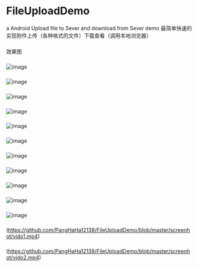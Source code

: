 # FileUploadDemo
a Android Upload file to Sever and download from Sever demo 最简单快速的实现附件上传（各种格式的文件）下载查看（调用本地浏览器）
###
效果图
###
![image](https://github.com/PangHaHa12138/FileUploadDemo/blob/master/screenhot/g1.gif)
###
![image](https://github.com/PangHaHa12138/FileUploadDemo/blob/master/screenhot/g2.gif)
###
![image](https://github.com/PangHaHa12138/FileUploadDemo/blob/master/screenhot/g3.gif)
###
![image](https://github.com/PangHaHa12138/FileUploadDemo/blob/master/screenhot/g4.gif)
###
![image](https://github.com/PangHaHa12138/FileUploadDemo/blob/master/screenhot/g5.gif)
###
![image](https://github.com/PangHaHa12138/FileUploadDemo/blob/master/screenhot/g6.gif)
###
![image](https://github.com/PangHaHa12138/FileUploadDemo/blob/master/screenhot/1.png)
###
![image](https://github.com/PangHaHa12138/FileUploadDemo/blob/master/screenhot/2.png)
###
![image](https://github.com/PangHaHa12138/FileUploadDemo/blob/master/screenhot/3.png)
###
![image](https://github.com/PangHaHa12138/FileUploadDemo/blob/master/screenhot/4.png)
###
![image](https://github.com/PangHaHa12138/FileUploadDemo/blob/master/screenhot/5.png)
###
(https://github.com/PangHaHa12138/FileUploadDemo/blob/master/screenhot/vido1.mp4)
###
(https://github.com/PangHaHa12138/FileUploadDemo/blob/master/screenhot/vido2.mp4)

